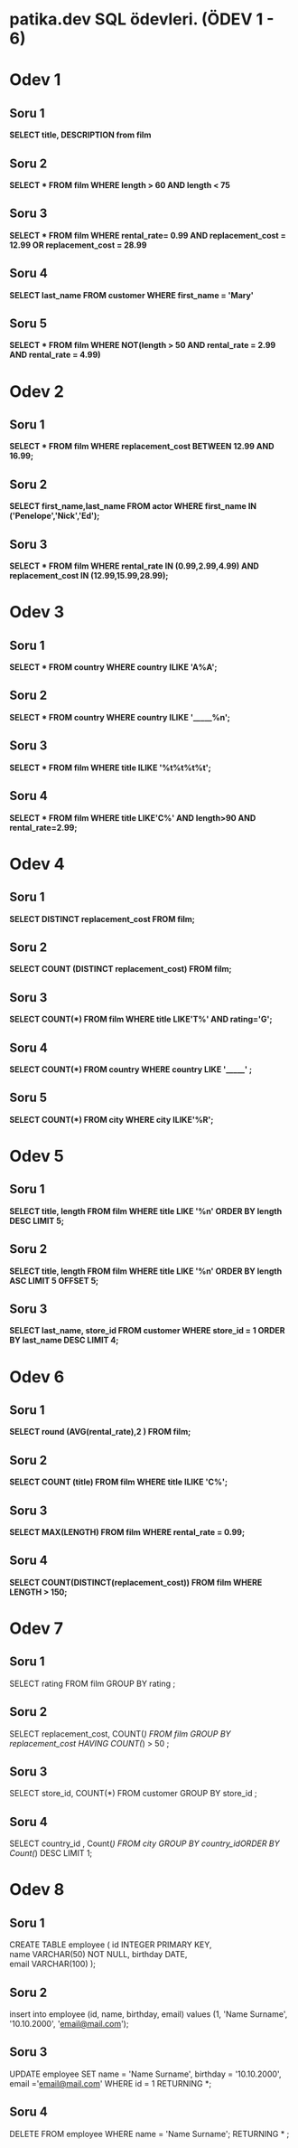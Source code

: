 # patika.dev SQL ödevleri. (ÖDEV 1 - 6)


# Odev 1

## Soru 1
**SELECT title, DESCRIPTION from film**

## Soru 2
**SELECT * FROM film WHERE length > 60 AND length < 75**

## Soru 3
**SELECT * FROM film WHERE rental_rate= 0.99 AND replacement_cost = 12.99 OR replacement_cost = 28.99**

## Soru 4
**SELECT last_name FROM customer WHERE first_name = 'Mary'**

## Soru 5
**SELECT * FROM film WHERE NOT(length > 50 AND rental_rate = 2.99 AND rental_rate = 4.99)**


# Odev 2

## Soru 1
**SELECT * FROM film WHERE replacement_cost BETWEEN 12.99 AND 16.99;**

## Soru 2
**SELECT first_name,last_name FROM actor WHERE first_name IN ('Penelope','Nick','Ed');**

## Soru 3
**SELECT * FROM film WHERE rental_rate IN (0.99,2.99,4.99) AND replacement_cost IN (12.99,15.99,28.99);**


# Odev 3

## Soru 1
**SELECT * FROM country WHERE country ILIKE 'A%A';**

## Soru 2
**SELECT * FROM country WHERE country ILIKE '_____%n';**

## Soru 3
**SELECT * FROM film WHERE title ILIKE '%t%t%t%t';**

## Soru 4
**SELECT * FROM film WHERE title LIKE'C%' AND length>90 AND rental_rate=2.99;**


# Odev 4

## Soru 1
**SELECT DISTINCT replacement_cost FROM film;**

## Soru 2
**SELECT COUNT (DISTINCT replacement_cost) FROM film;**

## Soru 3
**SELECT COUNT(*) FROM film WHERE title LIKE'T%' AND rating='G';**

## Soru 4
**SELECT COUNT(*) FROM country WHERE country LIKE '_____' ;**

## Soru 5

**SELECT COUNT(*) FROM city WHERE city ILIKE'%R';**



# Odev 5

## Soru 1
**SELECT title, length FROM film WHERE title LIKE '%n' ORDER BY length DESC LIMIT 5;**

## Soru 2
**SELECT title, length FROM film WHERE title LIKE '%n' ORDER BY length ASC LIMIT 5 OFFSET 5;**

## Soru 3
**SELECT last_name, store_id FROM customer WHERE store_id = 1 ORDER BY last_name DESC LIMIT 4;**


# Odev 6

## Soru 1
**SELECT round (AVG(rental_rate),2 ) FROM film;**

## Soru 2
**SELECT COUNT (title) FROM film WHERE title  ILIKE 'C%';**

## Soru 3
**SELECT MAX(LENGTH) FROM film WHERE rental_rate = 0.99;**

## Soru 4
**SELECT COUNT(DISTINCT(replacement_cost)) FROM film  WHERE LENGTH > 150;**



# Odev 7

## Soru 1
SELECT rating FROM film GROUP BY rating ;

## Soru 2
SELECT replacement_cost, COUNT(*) FROM film GROUP BY replacement_cost HAVING COUNT(*) > 50 ;

## Soru 3
SELECT store_id, COUNT(*) FROM customer GROUP BY store_id ;

## Soru 4
SELECT country_id , Count(*) FROM city GROUP BY country_idORDER BY Count(*) DESC LIMIT 1;



# Odev 8

## Soru 1
CREATE TABLE employee (
id INTEGER PRIMARY KEY,  
name VARCHAR(50) NOT NULL, 
birthday DATE,  
email VARCHAR(100)
);

## Soru 2
insert into employee (id, name, birthday, email) values (1, 'Name Surname', '10.10.2000', 'email@mail.com');

## Soru 3
UPDATE employee
SET name = 'Name Surname',
	birthday = '10.10.2000',
		email ='email@mail.com'
WHERE id = 1
RETURNING *;

## Soru 4
DELETE FROM employee
WHERE name = 'Name Surname';
RETURNING * ;

